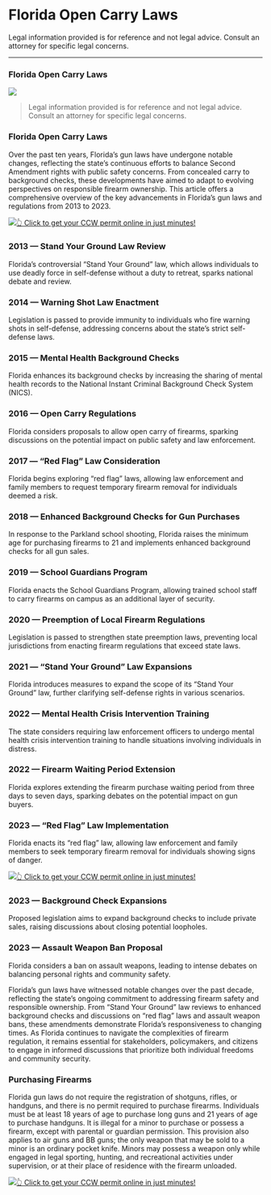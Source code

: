 # Florida Open Carry Laws

Legal information provided is for reference and not legal advice. Consult an attorney for specific legal concerns. 

* * *

### Florida Open Carry Laws

![](https://cdn-images-1.medium.com/max/800/1*nmvmIzVFsloA9tZFzC_Uew.png)

> Legal information provided is for reference and not legal advice. Consult an attorney for specific legal concerns.

### Florida Open Carry Laws

Over the past ten years, Florida’s gun laws have undergone notable changes, reflecting the state’s continuous efforts to balance Second Amendment rights with public safety concerns. From concealed carry to background checks, these developments have aimed to adapt to evolving perspectives on responsible firearm ownership. This article offers a comprehensive overview of the key advancements in Florida’s gun laws and regulations from 2013 to 2023.

[![](https://cdn-images-1.medium.com/max/1200/1*aCmvRhaa5Xjz4zDZxHzAjg.png)](https://serp.ly/ccw)[👆 Click to get your CCW permit online in just minutes!](https://serp.ly/ccw)

### 2013 — Stand Your Ground Law Review

Florida’s controversial “Stand Your Ground” law, which allows individuals to use deadly force in self-defense without a duty to retreat, sparks national debate and review.

### 2014 — Warning Shot Law Enactment

Legislation is passed to provide immunity to individuals who fire warning shots in self-defense, addressing concerns about the state’s strict self-defense laws.

### 2015 — Mental Health Background Checks

Florida enhances its background checks by increasing the sharing of mental health records to the National Instant Criminal Background Check System (NICS).

### 2016 — Open Carry Regulations

Florida considers proposals to allow open carry of firearms, sparking discussions on the potential impact on public safety and law enforcement.

### 2017 — “Red Flag” Law Consideration

Florida begins exploring “red flag” laws, allowing law enforcement and family members to request temporary firearm removal for individuals deemed a risk.

### 2018 — Enhanced Background Checks for Gun Purchases

In response to the Parkland school shooting, Florida raises the minimum age for purchasing firearms to 21 and implements enhanced background checks for all gun sales.

### 2019 — School Guardians Program

Florida enacts the School Guardians Program, allowing trained school staff to carry firearms on campus as an additional layer of security.

### 2020 — Preemption of Local Firearm Regulations

Legislation is passed to strengthen state preemption laws, preventing local jurisdictions from enacting firearm regulations that exceed state laws.

### 2021 — “Stand Your Ground” Law Expansions

Florida introduces measures to expand the scope of its “Stand Your Ground” law, further clarifying self-defense rights in various scenarios.

### 2022 — Mental Health Crisis Intervention Training

The state considers requiring law enforcement officers to undergo mental health crisis intervention training to handle situations involving individuals in distress.

### 2022 — Firearm Waiting Period Extension

Florida explores extending the firearm purchase waiting period from three days to seven days, sparking debates on the potential impact on gun buyers.

### 2023 — “Red Flag” Law Implementation

Florida enacts its “red flag” law, allowing law enforcement and family members to seek temporary firearm removal for individuals showing signs of danger.

[![](https://cdn-images-1.medium.com/max/1200/1*TMCVgNoKp2NAtvLSAMkaJg.png)](https://serp.ly/ccw)[👆 Click to get your CCW permit online in just minutes!](https://serp.ly/ccw)

### 2023 — Background Check Expansions

Proposed legislation aims to expand background checks to include private sales, raising discussions about closing potential loopholes.

### 2023 — Assault Weapon Ban Proposal

Florida considers a ban on assault weapons, leading to intense debates on balancing personal rights and community safety.

Florida’s gun laws have witnessed notable changes over the past decade, reflecting the state’s ongoing commitment to addressing firearm safety and responsible ownership. From “Stand Your Ground” law reviews to enhanced background checks and discussions on “red flag” laws and assault weapon bans, these amendments demonstrate Florida’s responsiveness to changing times. As Florida continues to navigate the complexities of firearm regulation, it remains essential for stakeholders, policymakers, and citizens to engage in informed discussions that prioritize both individual freedoms and community security.

### Purchasing Firearms

Florida gun laws do not require the registration of shotguns, rifles, or handguns, and there is no permit required to purchase firearms. Individuals must be at least 18 years of age to purchase long guns and 21 years of age to purchase handguns. It is illegal for a minor to purchase or possess a firearm, except with parental or guardian permission. This provision also applies to air guns and BB guns; the only weapon that may be sold to a minor is an ordinary pocket knife. Minors may possess a weapon only while engaged in legal sporting, hunting, and recreational activities under supervision, or at their place of residence with the firearm unloaded.

[![](https://cdn-images-1.medium.com/max/1200/1*UmVcdbz7GlGdNVJMx2tkag.png)](https://serp.ly/ccw)[👆 Click to get your CCW permit online in just minutes!](https://serp.ly/ccw)

